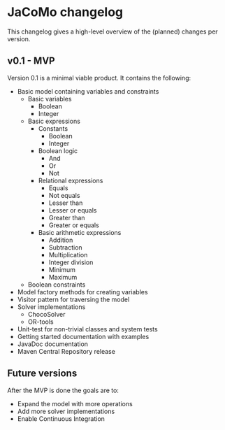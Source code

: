 # JaCoMo changelog
This changelog gives a high-level overview of the (planned) changes per version.

## v0.1 - MVP
Version 0.1 is a minimal viable product. It contains the following:

- Basic model containing variables and constraints
  - Basic variables
    - Boolean
    - Integer
  - Basic expressions
    - Constants
      - Boolean
      - Integer
    - Boolean logic
      - And
      - Or
      - Not
    - Relational expressions
      - Equals
      - Not equals
      - Lesser than
      - Lesser or equals
      - Greater than
      - Greater or equals
    - Basic arithmetic expressions
      - Addition
      - Subtraction
      - Multiplication
      - Integer division
      - Minimum
      - Maximum
  - Boolean constraints
- Model factory methods for creating variables
- Visitor pattern for traversing the model
- Solver implementations
  - ChocoSolver
  - OR-tools
- Unit-test for non-trivial classes and system tests
- Getting started documentation with examples
- JavaDoc documentation
- Maven Central Repository release


## Future versions
After the MVP is done the goals are to:

- Expand the model with more operations
- Add more solver implementations
- Enable Continuous Integration
